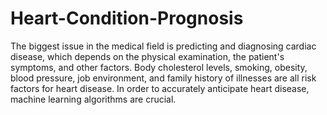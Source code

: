 # Heart-Condition-Prognosis

The biggest issue in the medical field is predicting and diagnosing cardiac disease,
which depends on the physical examination, the patient's symptoms, and other factors.
Body cholesterol levels, smoking, obesity, blood pressure, job environment, and
family history of illnesses are all risk factors for heart disease. In order to 
accurately anticipate heart disease, machine learning algorithms are crucial.
